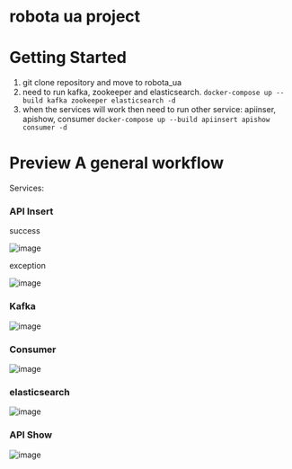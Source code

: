 # robota ua project

# Getting Started
1) git clone repository and move to robota_ua
2) need to run kafka, zookeeper and elasticsearch. `docker-compose up --build kafka zookeeper elasticsearch -d`
3) when the services will work then need to run other service: apiinser, apishow, consumer `docker-compose up --build apiinsert apishow consumer -d`

# Preview A general workflow 
Services:

### API Insert
success

![image](https://user-images.githubusercontent.com/52758126/187552948-84f0741f-a3b3-4c32-bf53-4a03a2dccbbe.png)

exception

![image](https://user-images.githubusercontent.com/52758126/187553093-08d8d07d-ac46-4d85-af96-436a535d4681.png)

### Kafka
![image](https://user-images.githubusercontent.com/52758126/187554656-b10b3e0b-941b-4c10-be2f-3d66b60ddeb2.png)

### Consumer
![image](https://user-images.githubusercontent.com/52758126/187553227-311df134-bdef-4887-a050-2673b777183f.png)

### elasticsearch
![image](https://user-images.githubusercontent.com/52758126/187554557-51725acf-d31b-4889-8f3e-d188d6014ee2.png)

### API Show
![image](https://user-images.githubusercontent.com/52758126/187554450-95aab58a-64f7-4cbd-b158-0e43ede029c8.png)



